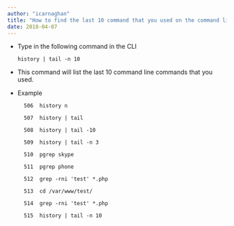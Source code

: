 ```yaml
---
author: "icarnaghan"
title: "How to find the last 10 command that you used on the command line in Linux"
date: 2018-04-07
---
```


- Type in the following command in the CLI
    
    ```
    history | tail -n 10
    ```
    
- This command will list the last 10 command line commands that you used.
- Example
    
    ```
      506  history n
    
      507  history | tail 
    
      508  history | tail -10
    
      509  history | tail -n 3
    
      510  pgrep skype
    
      511  pgrep phone
    
      512  grep -rni 'test' *.php
    
      513  cd /var/www/test/
    
      514  grep -rni 'test' *.php
    
      515  history | tail -n 10
    ```
